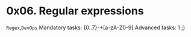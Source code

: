 # 0x06. Regular expressions
`Regex`,`DevOps`
Mandatory tasks: {0..7}-+[a-zA-Z0-9]
Advanced tasks:	1 ;)
